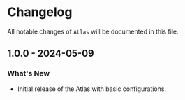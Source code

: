 # Changelog

All notable changes of `Atlas` will be documented in this file.

## 1.0.0 - 2024-05-09

### What's New

* Initial release of the Atlas with basic configurations.

